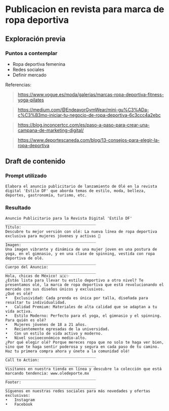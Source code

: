 
# Publicacion en revista para marca de ropa deportiva

## Exploración previa

### Puntos a contemplar
- Ropa deportiva femenina
- Redes sociales
- Definir mercado

Referencias:
> https://www.vogue.es/moda/galerias/marcas-ropa-deportiva-fitness-yoga-pilates

> https://medium.com/@EndeavorGymWear/mini-gu%C3%ADa-c%C3%B3mo-iniciar-tu-negocio-de-ropa-deportiva-6c3ccc4a2ebc

> https://blog.inconcertcc.com/es/paso-a-paso-para-crear-una-campana-de-marketing-digital/

> https://www.deportescaneda.com/blog/13-consejos-para-elegir-la-ropa-deportiva

## Draft de contenido

### Prompt utilizado
```
Elabora el anuncio publicitario de lanzamiento de Olé en la revista digital 'Estilo DF' que aborda temas de estilo, moda, belleza, deportes, gastronomía, turismo, etc.
```

### Resultado

```
Anuncio Publicitario para la Revista Digital 'Estilo DF'
________________________________________
Título:
Descubre tu mejor versión con olé: La nueva línea de ropa deportiva exclusiva para mujeres jóvenes y activas 🌟
________________________________________
Imagen:
Una imagen vibrante y dinámica de una mujer joven en una postura de yoga, en el gimnasio, y en una clase de spinning, vestida con ropa deportiva de olé.
________________________________________
Cuerpo del Anuncio:
________________________________________
Hola, chicas de México! 🇲🇽✨
¿Estás lista para llevar tu estilo deportivo a otro nivel? Te presentamos olé, la marca de ropa deportiva que está revolucionando el mercado con sus diseños únicos y exclusivos.
¿Qué es olé?
•	Exclusividad: Cada prenda es única por talla, diseñada para resaltar tu individualidad.
•	Calidad Premium: Materiales de alta calidad que se adaptan a tu vida activa.
•	Estilo Moderno: Perfecto para el yoga, el gimnasio y el spinning.
Para quién es olé?
•	Mujeres jóvenes de 18 a 21 años.
•	Recientemente egresadas de la universidad.
•	Con un estilo de vida activo y moderno.
•	Nivel socioeconómico medio-alto.
¿Por qué elegir olé? Porque mereces ropa que no solo te haga ver bien, sino que te haga sentir poderosa y segura en cada paso de tu camino.
Haz tu primera compra ahora y únete a la comunidad olé!
________________________________________
Call to Action:
________________________________________
Visítanos en nuestra tienda en línea y descubre la colección que está marcando tendencia: www.oledeporte.mx
________________________________________
Footer:
________________________________________
Síguenos en nuestras redes sociales para más novedades y ofertas exclusivas:
•	Instagram
•	Facebook
```